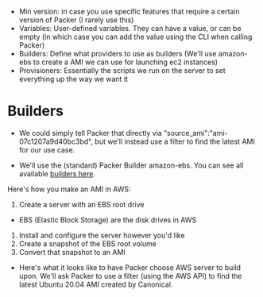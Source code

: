 - Min version: in case you use specific features that require a certain version of Packer (I rarely use this)
- Variables: User-defined variables. They can have a value, or can be empty (in which case you can add the value using the CLI when calling Packer)
- Builders: Define what providers to use as builders (We'll use amazon-ebs to create a AMI we can use for launching ec2 instances)
- Provisioners: Essentially the scripts we run on the server to set everything up the way we want it

# Builders

- We could simply tell Packer that directly via "source_ami":"ami-07c1207a9d40bc3bd", but we'll instead use a filter to find the latest AMI for our use case.

- We'll use the (standard) Packer Builder amazon-ebs. You can see all available [builders here](https://developer.hashicorp.com/packer/plugins/builders/amazon).

Here's how you make an AMI in AWS:

1. Create a server with an EBS root drive

- EBS (Elastic Block Storage) are the disk drives in AWS

1. Install and configure the server however you'd like
1. Create a snapshot of the EBS root volume
1. Convert that snapshot to an AMI

- Here's what it looks like to have Packer choose AWS server to build upon. We'll ask Packer to use a filter (using the AWS API) to find the latest Ubuntu 20.04 AMI created by Canonical.
